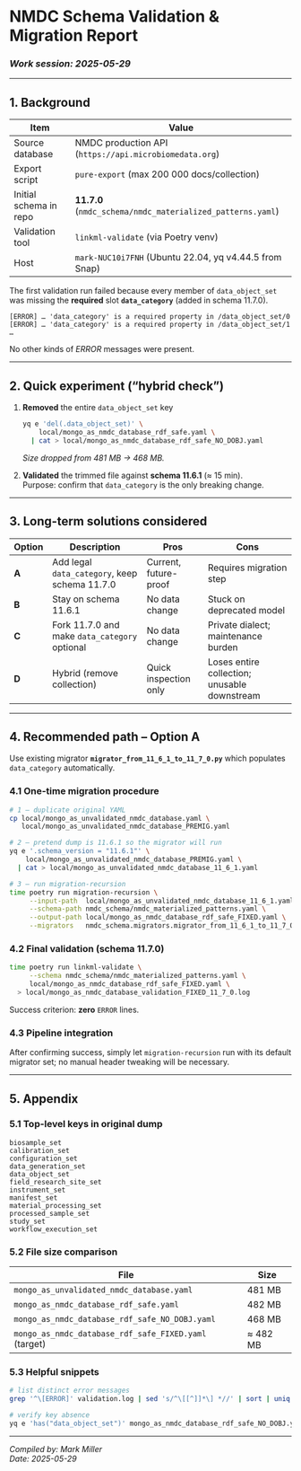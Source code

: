# NMDC Schema Validation & Migration Report  
### _Work session: 2025-05-29_

---

## 1. Background  

| Item | Value |
|------|-------|
| Source database | NMDC production API (`https://api.microbiomedata.org`) |
| Export script   | `pure-export` (max 200 000 docs/collection) |
| Initial schema in repo | **11.7.0** (`nmdc_schema/nmdc_materialized_patterns.yaml`) |
| Validation tool | `linkml-validate` (via Poetry venv) |
| Host            | `mark-NUC10i7FNH` (Ubuntu 22.04, yq v4.44.5 from Snap) |

The first validation run failed because every member of `data_object_set`
was missing the **required** slot **`data_category`** (added in schema 11.7.0).

```
[ERROR] … 'data_category' is a required property in /data_object_set/0  
[ERROR] … 'data_category' is a required property in /data_object_set/1  
…
```

No other kinds of *ERROR* messages were present.

---

## 2. Quick experiment (“hybrid check”)

1. **Removed** the entire `data_object_set` key  
   ```bash
   yq e 'del(.data_object_set)' \
       local/mongo_as_nmdc_database_rdf_safe.yaml \
     | cat > local/mongo_as_nmdc_database_rdf_safe_NO_DOBJ.yaml
   ```
   *Size dropped from 481 MB → 468 MB.*

2. **Validated** the trimmed file against **schema 11.6.1** (≈ 15 min).  
   Purpose: confirm that `data_category` is the only breaking change.

---

## 3. Long-term solutions considered

| Option | Description | Pros | Cons |
|--------|-------------|------|------|
| **A** | Add legal `data_category`, keep schema 11.7.0 | Current, future-proof | Requires migration step |
| **B** | Stay on schema 11.6.1 | No data change | Stuck on deprecated model |
| **C** | Fork 11.7.0 and make `data_category` optional | No data change | Private dialect; maintenance burden |
| **D** | Hybrid (remove collection) | Quick inspection only | Loses entire collection; unusable downstream |

---

## 4. Recommended path – **Option A**  
Use existing migrator **`migrator_from_11_6_1_to_11_7_0.py`** which populates
`data_category` automatically.

### 4.1 One-time migration procedure

```bash
# 1 – duplicate original YAML
cp local/mongo_as_unvalidated_nmdc_database.yaml \
   local/mongo_as_unvalidated_nmdc_database_PREMIG.yaml

# 2 – pretend dump is 11.6.1 so the migrator will run
yq e '.schema_version = "11.6.1"' \
    local/mongo_as_unvalidated_nmdc_database_PREMIG.yaml \
  | cat > local/mongo_as_unvalidated_nmdc_database_11_6_1.yaml

# 3 – run migration-recursion
time poetry run migration-recursion \
     --input-path  local/mongo_as_unvalidated_nmdc_database_11_6_1.yaml \
     --schema-path nmdc_schema/nmdc_materialized_patterns.yaml \
     --output-path local/mongo_as_nmdc_database_rdf_safe_FIXED.yaml \
     --migrators   nmdc_schema.migrators.migrator_from_11_6_1_to_11_7_0
```

### 4.2 Final validation (schema 11.7.0)

```bash
time poetry run linkml-validate \
     --schema nmdc_schema/nmdc_materialized_patterns.yaml \
     local/mongo_as_nmdc_database_rdf_safe_FIXED.yaml \
  > local/mongo_as_nmdc_database_validation_FIXED_11_7_0.log
```

Success criterion: **zero** `ERROR` lines.

### 4.3 Pipeline integration  

After confirming success, simply let `migration-recursion` run with its default
migrator set; no manual header tweaking will be necessary.

---

## 5. Appendix  

### 5.1 Top-level keys in original dump
```
biosample_set
calibration_set
configuration_set
data_generation_set
data_object_set
field_research_site_set
instrument_set
manifest_set
material_processing_set
processed_sample_set
study_set
workflow_execution_set
```

### 5.2 File size comparison

| File | Size |
|------|------|
| `mongo_as_unvalidated_nmdc_database.yaml` | 481 MB |
| `mongo_as_nmdc_database_rdf_safe.yaml` | 482 MB |
| `mongo_as_nmdc_database_rdf_safe_NO_DOBJ.yaml` | 468 MB |
| `mongo_as_nmdc_database_rdf_safe_FIXED.yaml` (target) | ≈ 482 MB |

### 5.3 Helpful snippets
```bash
# list distinct error messages
grep '^\[ERROR]' validation.log | sed 's/^\[[^]]*\] *//' | sort | uniq -c

# verify key absence
yq e 'has("data_object_set")' mongo_as_nmdc_database_rdf_safe_NO_DOBJ.yaml
```

---

_Compiled by: Mark Miller_  
_Date: 2025-05-29_
